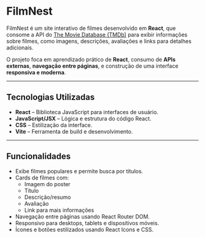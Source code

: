 # FilmNest

FilmNest é um site interativo de filmes desenvolvido em **React**, que consome a API do [The Movie Database (TMDb)](https://www.themoviedb.org/) para exibir informações sobre filmes, como imagens, descrições, avaliações e links para detalhes adicionais.  

O projeto foca em aprendizado prático de **React**, consumo de **APIs externas**, **navegação entre páginas**, e construção de uma interface **responsiva e moderna**.

---

## Tecnologias Utilizadas

- **React** – Biblioteca JavaScript para interfaces de usuário.
- **JavaScript/JSX** – Lógica e estrutura do código React.
- **CSS** – Estilização da interface.
- **Vite** – Ferramenta de build e desenvolvimento.  

---

## Funcionalidades

- Exibe filmes populares e permite busca por títulos.
- Cards de filmes com:
  - Imagem do poster
  - Título
  - Descrição/resumo
  - Avaliação
  - Link para mais informações
- Navegação entre páginas usando React Router DOM.
- Responsivo para desktops, tablets e dispositivos móveis.
- Ícones e botões estilizados usando React Icons e CSS.

